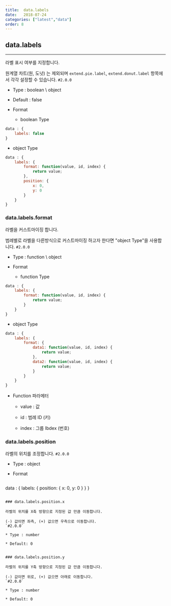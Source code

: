 ```yaml
---
title:  data.labels
date:   2018-07-24
categories: ["latest","data"]
order: 8
---
```


## data.labels
---

라벨 표시 여부를 지정합니다. 

원계열 차트(원, 도넛) 는 제외되며 `extend.pie.label`, `extend.donut.label` 항목에서 각각 설정할 수 있습니다.
`#2.0.0`

* Type : boolean \ object

* Default : false

* Format

  * boolean Type
```javascript
data : {
    labels: false
}
```

  * object Type
```javascript
data : {
    labels: {
        format: function(value, id, index) {
            return value;
        },
        position: {
            x: 0,
            y: 0
        }
    }
}
```

### data.labels.format

라벨을 커스트마이징 합니다.

범례별로 라벨을 다른방식으로 커스트마이징 하고자 한다면 "object Type"을 사용합니다.
`#2.0.0`

* Type : function \ object

* Format

  * function Type
```javascript
data : {
    labels: {
        format: function(value, id, index) {
            return value;
        }
    }
}
```

  * object Type
```javascript
data : {
    labels: {
        format: { 
            data1: function(value, id, index) {
                return value;
            }, 
            data2: function(value, id, index) {
                return value;
            }
        }
    }
}
```

* Function 파라메터

  * value : 값

  * id : 범례 ID (키)

  * index : 그룹 Ibdex (번호)


### data.labels.position

라벨의 위치를 조정합니다.
`#2.0.0`

* Type : object

* Format

  ```javascript
data : {
    labels: {
        position: {
            x: 0,
            y: 0
        }
    }
}
```

### data.labels.position.x

라벨의 위치를 X축 방향으로 지정된 값 만큼 이동합니다.

(-) 값이면 좌측, (+) 값으면 우측으로 이동합니다.
`#2.0.0`

* Type : number

* Default: 0


### data.labels.position.y

라벨의 위치를 Y축 방향으로 지정된 값 만큼 이동합니다.

(-) 값이면 위로, (+) 값으면 아래로 이동합니다.
`#2.0.0`

* Type : number

* Default: 0
